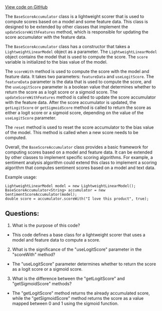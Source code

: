 [View code on GitHub](https://github.com/misbahsy/the-algorithm/src/java/com/twitter/search/common/util/ml/prediction_engine/BaseScoreAccumulator.java)

The `BaseScoreAccumulator` class is a lightweight scorer that is used to compute scores based on a model and some feature data. This class is designed to be extended by other classes that implement the `updateScoreWithFeatures` method, which is responsible for updating the score accumulator with the feature data. 

The `BaseScoreAccumulator` class has a constructor that takes a `LightweightLinearModel` object as a parameter. The `LightweightLinearModel` object contains the model that is used to compute the score. The `score` variable is initialized to the bias value of the model. 

The `scoreWith` method is used to compute the score with the model and feature data. It takes two parameters: `featureData` and `useLogitScore`. The `featureData` parameter is the data that is used to compute the score, and the `useLogitScore` parameter is a boolean value that determines whether to return the score as a logit score or a sigmoid score. The `updateScoreWithFeatures` method is called to update the score accumulator with the feature data. After the score accumulator is updated, the `getLogitScore` or `getSigmoidScore` method is called to return the score as either a logit score or a sigmoid score, depending on the value of the `useLogitScore` parameter.

The `reset` method is used to reset the score accumulator to the bias value of the model. This method is called when a new score needs to be computed.

Overall, the `BaseScoreAccumulator` class provides a basic framework for computing scores based on a model and feature data. It can be extended by other classes to implement specific scoring algorithms. For example, a sentiment analysis algorithm could extend this class to implement a scoring algorithm that computes sentiment scores based on a model and text data. 

Example usage:

```
LightweightLinearModel model = new LightweightLinearModel();
BaseScoreAccumulator<String> accumulator = new SentimentScoreAccumulator(model);
double score = accumulator.scoreWith("I love this product", true);
```
## Questions: 
 1. What is the purpose of this code?
- This code defines a base class for a lightweight scorer that uses a model and feature data to compute a score.

2. What is the significance of the "useLogitScore" parameter in the "scoreWith" method?
- The "useLogitScore" parameter determines whether to return the score as a logit score or a sigmoid score.

3. What is the difference between the "getLogitScore" and "getSigmoidScore" methods?
- The "getLogitScore" method returns the already accumulated score, while the "getSigmoidScore" method returns the score as a value mapped between 0 and 1 using the sigmoid function.